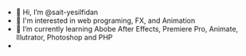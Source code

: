 - 👋 Hi, I’m @sait-yesilfidan
- 👀 I'm interested in web programing, FX, and Animation
- 🌱 I’m currently learning Abobe After Effects, Premiere Pro, Animate, Illutrator, Photoshop and PHP
- 


<!---
sait-yesilfidan/sait-yesilfidan is a ✨ special ✨ repository because its `README.md` (this file) appears on your GitHub profile.
You can click the Preview link to take a look at your changes.
--->
